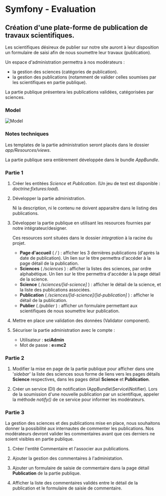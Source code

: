 Symfony - Evaluation
====


## Création d'une plate-forme de publication de travaux scientifiques.


Les scientifiques désireux de publier sur notre site auront à leur disposition un formulaire de saisi afin de nous soumettre leur travaux (publication).
 
Un espace d'administration permettra à nos modérateurs :
- la gestion des sciences (catégories de publication).
- la gestion des publications (notamment de valider celles soumises par les scientifiques en partie publique).

La partie publique présentera les publications validées, catégorisées par sciences.

### Model

![Model](var/documentation/model.png)

### Notes techniques

Les templates de la partie administration seront placés dans le dossier *app/Resources/views*.

La partie publique sera entièrement développée dans le bundle *AppBundle*.

### Partie 1

1. Créer les entitées *Science* et *Publication*. (Un jeu de test est disponible : *doctrine:fixtures:load*).

2. Développer la partie administration.

    Ni la description, ni le contenu ne doivent apparaitre dans le listing des publications.

3. Développer la partie publique en utilisant les resources fournies par notre intégrateur/designer.

    Ces resources sont situées dans le dossier *integration* à la racine du projet.

    - **Page d'accueil** ( */* ) : afficher les 3 dernières publications (d'après la date de publication). 
Un lien sur le titre permettra d'accéder à la page détail de la publication.
    - **Sciences** ( */sciences* ) : afficher la listes des sciences, par ordre alphabétique. Un lien sur le titre permettra d'accéder à la page détail de la science.
    - **Science** ( */sciences/[id-science]* ) : afficher le détail de la science, et la liste des publications associées.
    - **Publication** ( */sciences/[id-science]/[id-publication]* ) : afficher le détail de la publication.
    - **Publier** ( */publier* ) : afficher un formulaire permettant aux scientifiques de nous soumettre leur publication. 

4. Mettre en place une validation des données (Validator component).

5. Sécuriser la partie administration avec le compte :
    
    - Utilisateur  : **sciAdmin**
    - Mot de passe : **e=mc2**

### Partie 2

1. Modifier la mise en page de la partie publique pour afficher dans une '*sidebar*' la liste des sciences sous forme de liens vers les pages détails **Science** respectives, dans les pages détail **Science** et **Publication**. 

2. Créer un service (DI) de notification (AppBundle\Service\Notifier). Lors de la soumission d'une nouvelle publication par un scientifique, appeler la méthode *notify()* de ce service pour informer les modérateurs. 

### Partie 3

La gestion des sciences et des publications mise en place, nous souhaitons donner la possibilité aux internautes de commenter les publications. Nos modérateurs devront valider les commentaires avant que ces derniers ne soient visibles en partie publique.

1. Créer l'entité Commentaire et l'associer aux publications.

2. Ajouter la gestion des commentaires à l'administation.

2. Ajouter un formulaire de saisie de commentaire dans la page détail **Publication** de la partie publique.

3. Afficher la liste des commentaires validés entre le détail de la publication et le formulaire de saisie de commentaire.  

